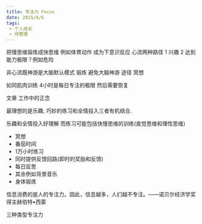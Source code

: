 ```yaml
---
title: 专注力 Focus 
date: 2015/6/6
tags:
 - 个人成长
 - 待整理
---
```


把慢思维锻炼成快思维 例如体育动作 成为下意识反应
心流两种路径 1 兴趣 2 达到能力极限？例如危险
 
非心流既神游是大脑默认模式
锻炼 避免大脑神游 途径 冥想
 
如同肌肉训练 4小时是每日专注的极限 然后需要恢复
 
文章 工作中的正念

最理想的是乐趣, 巧妙的练习和全情投入三者有机结合. 

乐趣和全情投入好理解
而练习可能包括快慢思维的训练(直觉思维和理性思维)
* 冥想 
* 番茄时间 
* 1万小时练习 
* 同时提供反馈回路(即时的奖励和反馈) 
* 每日反思 
* 其余例如背景音乐 
* 身体锻炼


信息消费的是人的专注力。因此，信息越多，人们越不专注。——诺贝尔经济学奖得主赫伯特•西蒙


三种类型专注力
